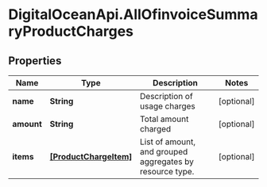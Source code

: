 # DigitalOceanApi.AllOfinvoiceSummaryProductCharges

## Properties
Name | Type | Description | Notes
------------ | ------------- | ------------- | -------------
**name** | **String** | Description of usage charges | [optional] 
**amount** | **String** | Total amount charged | [optional] 
**items** | [**[ProductChargeItem]**](ProductChargeItem.md) | List of amount, and grouped aggregates by resource type. | [optional] 
